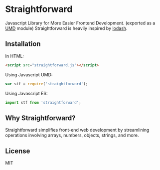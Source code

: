 # Straightforward

Javascript Library for More Easier Frontend Development. (exported as a [UMD](https://github.com/umdjs/umd) module)
Straightforward is heavily inspired by [lodash](https://github.com/lodash/lodash).


## Installation

In HTML:
```html
<script src="straightforward.js"></script>
```

Using Javascript UMD:
```js
var stf = require('straightforward');
```

Using Javascript ES:
```js
import stf from 'straightforward';
```


## Why Straightforward?

Straightforward simplifies front-end web development by streamlining operations involving arrays, numbers, objects, strings, and more.


## License
MIT